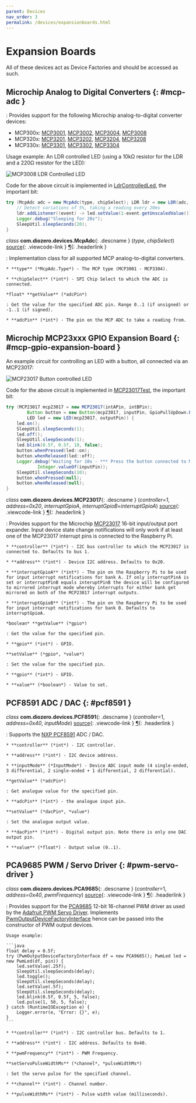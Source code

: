 ```yaml
---
parent: Devices
nav_order: 3
permalink: /devices/expansionboards.html
---
```


# Expansion Boards

All of these devices act as Device Factories and should be accessed as such.

## Microchip Analog to Digital Converters {: #mcp-adc }

: Provides support for the following Microchip analog-to-digital converter devices:

+ MCP300x: [MCP3001](http://www.microchip.com/wwwproducts/en/MCP3001), [MCP3002](http://www.microchip.com/wwwproducts/en/MCP3002), [MCP3004](http://www.microchip.com/wwwproducts/en/MCP3004), [MCP3008](http://www.microchip.com/wwwproducts/en/MCP3008)
+ MCP320x: [MCP3201](http://www.microchip.com/wwwproducts/en/MCP3201), [MCP3202](http://www.microchip.com/wwwproducts/en/MCP3202), [MCP3204](http://www.microchip.com/wwwproducts/en/MCP3204), [MCP3208](http://www.microchip.com/wwwproducts/en/MCP3208)
+ MCP330x: [MCP3301](http://www.microchip.com/wwwproducts/en/MCP3301), [MCP3302](http://www.microchip.com/wwwproducts/en/MCP3302), [MCP3304](http://www.microchip.com/wwwproducts/en/MCP3304)

Usage example: An LDR controlled LED (using a 10k&#8486; resistor for the LDR and a 220&#8486; resistor for the LED):

![MCP3008 LDR Controlled LED](/assets/images/MCP3008_LDR_LED.png "MCP3008 LDR Controlled LED")

Code for the above circuit is implemented in [LdrControlledLed](https://github.com/mattjlewis/diozero/blob/master/diozero-sampleapps/src/main/java/com/diozero/sampleapps/LdrControlledLed.java), the important bit:

```java
try (McpAdc adc = new McpAdc(type, chipSelect); LDR ldr = new LDR(adc, pin, vRef, r1); PwmLed led = new PwmLed(ledPin)) {
	// Detect variations of 5%, taking a reading every 20ms
	ldr.addListener((event) -> led.setValue(1-event.getUnscaledValue()), .05f, 20);
	Logger.debug("Sleeping for 20s");
	SleepUtil.sleepSeconds(20);
}
```

*class* **com.diozero.devices.McpAdc**{: .descname } (*type*, *chipSelect*) [source](https://github.com/mattjlewis/diozero/blob/master/diozero-core/src/main/java/com/diozero/devices/McpAdc.java){: .viewcode-link } [&para;](ExpansionBoards.md#mcpadc "Permalink to this definition"){: .headerlink }

: Implementation class for all supported MCP analog-to-digital converters.

    * **type** (*McpAdc.Type*) - The MCP type (MCP3001 - MCP3304).
    
    * **chipSelect** (*int*) - SPI Chip Select to which the ADC is connected.
    
    *float* **getValue** (*adcPin*)
    
    : Get the value for the specified ADC pin. Range 0..1 (if unsigned) or -1..1 (if signed).
    
    * **adcPin** (*int*) - The pin on the MCP ADC to take a reading from.
    

## Microchip MCP23xxx GPIO Expansion Board {: #mcp-gpio-expansion-board }

An example circuit for controlling an LED with a button, all connected via an MCP23017:

![MCP23017 Button controlled LED](/assets/images/MCP23017_LED_Button.png "MCP23017 Button controlled LED")

Code for the above circuit is implemented in [MCP23017Test](https://github.com/mattjlewis/diozero/blob/master/diozero-sampleapps/src/main/java/com/diozero/sampleapps/MCP23017Test.java), the important bit:

```java
try (MCP23017 mcp23017 = new MCP23017(intAPin, intBPin);
		Button button = new Button(mcp23017, inputPin, GpioPullUpDown.PULL_UP);
		LED led = new LED(mcp23017, outputPin)) {
	led.on();
	SleepUtil.sleepSeconds(1);
	led.off();
	SleepUtil.sleepSeconds(1);
	led.blink(0.5f, 0.5f, 10, false);
	button.whenPressed(led::on);
	button.whenReleased(led::off);
	Logger.debug("Waiting for 10s - *** Press the button connected to MCP23017 pin {} ***",
			Integer.valueOf(inputPin));
	SleepUtil.sleepSeconds(10);
	button.whenPressed(null);
	button.whenReleased(null);
}
```

*class* **com.diozero.devices.MCP23017**{: .descname } (*controller=1*, *address=0x20*, *interruptGpioA*, *interruptGpioB=interruptGpioA*) [source](https://github.com/mattjlewis/diozero/blob/master/diozero-core/src/main/java/com/diozero/devices/MCP23017.java){: .viewcode-link } [&para;](ExpansionBoards.md#mcp23017 "Permalink to this definition"){: .headerlink }

: Provides support for the Microchip [MCP23017](http://www.microchip.com/wwwproducts/Devices.aspx?product=MCP23017) 16-bit input/output port expander. Input device state change notifications will only work if at least one of the MCP23017 interrupt pins is connected to the Raspberry Pi.

    * **controller** (*int*) - I2C bus controller to which the MCP23017 is connected to. Defaults to bus 1.
    
    * **address** (*int*) - Device I2C address. Defaults to 0x20.
    
    * **interruptGpioA** (*int*) - The pin on the Raspberry Pi to be used for input interrupt notifications for bank A. If only interruptPinA is set or interruptPinB equals interuptPinB the device will be configured to mirrored interrupt mode whereby interrupts for either bank get mirrored on both of the MCP23017 interrupt outputs.
    
    * **interruptGpioB** (*int*) - The pin on the Raspberry Pi to be used for input interrupt notifications for bank B. Defaults to interruptGpioA.
    
    *boolean* **getValue** (*gpio*)
    
    : Get the value for the specified pin.
    
    * **gpio** (*int*) - GPIO.
    
    **setValue** (*gpio*, *value*)
    
    : Set the value for the specified pin.
    
    * **gpio** (*int*) - GPIO.
    
    * **value** (*boolean*) - Value to set.


## PCF8591 ADC / DAC {: #pcf8591 }

*class* **com.diozero.devices.PCF8591**{: .descname } (*controller*=1, *address=0x40*, *inputMode*) [source](https://github.com/mattjlewis/diozero/blob/master/diozero-core/src/main/java/com/diozero/devices/PCF8591.java){: .viewcode-link } [&para;](ExpansionBoards.md#pcf8591 "Permalink to this definition"){: .headerlink }

: Supports the [NXP PCF8591](http://www.nxp.com/documents/data_sheet/PCF8591.pdf) ADC / DAC.

    * **controller** (*int*) - I2C controller.
    
    * **address** (*int*) - I2C device address.
    
    * **inputMode** (*InputMode*) - Device ADC input mode (4 single-ended, 3 differential, 2 single-ended + 1 differential, 2 differential).
    
    **getValue** (*adcPin*)
    
    : Get analogue value for the specified pin.
    
    * **adcPin** (*int*) - the analogue input pin.
    
    **setValue** (*dacPin*, *value*)
    
    : Set the analogue output value.
    
    * **dacPin** (*int*) - Digital output pin. Note there is only one DAC output pin.
    
    * **value** (*float*) - Output value (0..1).


## PCA9685 PWM / Servo Driver {: #pwm-servo-driver }

*class* **com.diozero.devices.PCA9685**{: .descname } (*controller*=1, *address=0x40*, *pwmFrequency*) [source](https://github.com/mattjlewis/diozero/blob/master/diozero-core/src/main/java/com/diozero/devices/PCA9685.java){: .viewcode-link } [&para;](ExpansionBoards.md#pca9685 "Permalink to this definition"){: .headerlink }

: Provides support for the [PCA9685](http://www.nxp.com/products/power-management/lighting-driver-and-controller-ics/i2c-led-display-control/16-channel-12-bit-pwm-fm-plus-ic-bus-led-controller:PCA9685) 12-bit 16-channel PWM driver as used by the [Adafruit PWM Servo Driver](https://www.adafruit.com/product/815). Implements [PwmOutputDeviceFactoryInterface](https://github.com/mattjlewis/diozero/blob/master/diozero-core/src/main/java/com/diozero/internal/provider/PwmOutputDeviceFactoryInterface.java) hence can be passed into the constructor of PWM output devices.

    Usage example:

    ```java
    float delay = 0.5f;
    try (PwmOutputDeviceFactoryInterface df = new PCA9685(); PwmLed led = new PwmLed(df, pin)) {
    	led.setValue(.25f);
    	SleepUtil.sleepSeconds(delay);
    	led.toggle();
    	SleepUtil.sleepSeconds(delay);
    	led.setValue(.5f);
    	SleepUtil.sleepSeconds(delay);
    	led.blink(0.5f, 0.5f, 5, false);
    	led.pulse(1, 50, 5, false);
    } catch (RuntimeIOException e) {
    	Logger.error(e, "Error: {}", e);
    }
    ```
    
    * **controller** (*int*) - I2C controller bus. Defaults to 1.
    
    * **address** (*int*) - I2C address. Defaults to 0x40.
    
    * **pwmFrequency** (*int*) - PWM Frequency.

    **setServoPulseWidthMs** (*channel*, *pulseWidthMs*)
    
    : Set the servo pulse for the specified channel.
    
    * **channel** (*int*) - Channel number.
    
    * **pulseWidthMs** (*int*) - Pulse width value (milliseconds).
    